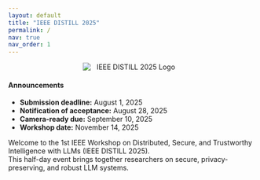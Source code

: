 ```yaml
---
layout: default
title: "IEEE DISTILL 2025"
permalink: /
nav: true
nav_order: 1
---
```


<p align="center">
  <img src="{{ '/assets/img/distill-logo.png' | relative_url }}"
       alt="IEEE DISTILL 2025 Logo"
       style="max-width:200px; display:block; margin:auto;" />
</p>

<div class="news-box">
  <h4>Announcements</h4>
  <ul>
    <li><strong>Submission deadline:</strong> August 1, 2025</li>
    <li><strong>Notification of acceptance:</strong> August 28, 2025</li>
    <li><strong>Camera-ready due:</strong> September 10, 2025</li>
    <li><strong>Workshop date:</strong> November 14, 2025</li>
  </ul>
</div>

Welcome to the 1st IEEE Workshop on Distributed, Secure, and Trustworthy Intelligence with LLMs (IEEE DISTILL 2025).  
This half-day event brings together researchers on secure, privacy-preserving, and robust LLM systems.
